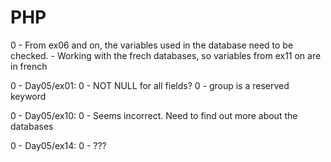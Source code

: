# PHP

0	-	From ex06 and on, the variables used in the database need to be checked.
	-	Working with the frech databases, so variables from ex11 on are in
		french

0	-	Day05/ex01:
	0	-	NOT NULL for all fields?
	0	-	group is a reserved keyword

0	-	Day05/ex10:
	0	-	Seems incorrect. Need to find out more about the databases

0	-	Day05/ex14:
	0	-	???

